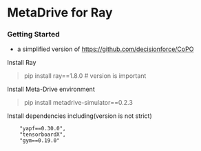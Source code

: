 # MetaDrive for Ray

### Getting Started

- a simplified version of https://github.com/decisionforce/CoPO

Install Ray
> pip install ray==1.8.0 # version is important

Install Meta-Drive environment
> pip install metadrive-simulator==0.2.3

Install dependencies including(version is not strict)

        "yapf==0.30.0",
        "tensorboardX",
        "gym==0.19.0"




